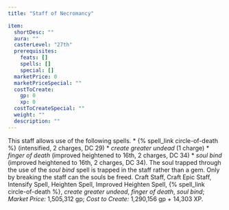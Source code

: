 ```yaml
---
title: "Staff of Necromancy"

item:
  shortDesc: ""
  aura: ""
  casterLevel: "27th"
  prerequisites:
    feats: []
    spells: []
    special: []
  marketPrice: 0
  marketPriceSpecial: ""
  costToCreate:
    gp: 0
    xp: 0
  costToCreateSpecial: ""
  weight: ""
  description: ""
---
```

This staff allows use of the following spells.
     * {% spell_link circle-of-death %} (intensified, 2 charges, DC 29)
     * _create greater undead_ (1 charge)
     * _finger of death_ (improved heightened to 16th, 2 charges, DC 34)
     * _soul bind_ (improved heightened to 16th, 2 charges, DC 34). The soul trapped through the use of the _soul bind_ spell is trapped in the staff rather than a gem. Only by breaking the staff can the souls be freed.
Craft Staff, Craft Epic Staff, Intensify Spell, Heighten Spell, Improved Heighten Spell, {% spell_link circle-of-death %}, _create greater undead_, _finger of death_, _soul bind_; _Market Price:_ 1,505,312 gp; _Cost to Create:_ 1,290,156 gp + 14,303 XP.

